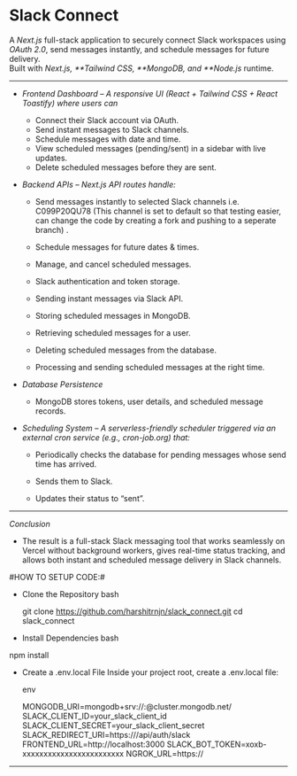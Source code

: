 # Slack Connect

A _Next.js_ full-stack application to securely connect Slack workspaces using _OAuth 2.0_, send messages instantly, and schedule messages for future delivery.  
Built with _Next.js, **Tailwind CSS, **MongoDB, and \*\*Node.js_ runtime.

---

- _Frontend Dashboard – A responsive UI (React + Tailwind CSS + React Toastify) where users can_

  - Connect their Slack account via OAuth.
  - Send instant messages to Slack channels.
  - Schedule messages with date and time.
  - View scheduled messages (pending/sent) in a sidebar with live updates.
  - Delete scheduled messages before they are sent.

- _Backend APIs – Next.js API routes handle:_

  - Send messages instantly to selected Slack channels i.e. C099P20QU78 (This channel is set to default so that testing easier, can change the code by creating a fork and pushing to a seperate branch) .
  - Schedule messages for future dates & times.

  - Manage, and cancel scheduled messages.

  - Slack authentication and token storage.

  - Sending instant messages via Slack API.

  - Storing scheduled messages in MongoDB.

  - Retrieving scheduled messages for a user.

  - Deleting scheduled messages from the database.

  - Processing and sending scheduled messages at the right time.

- _Database Persistence_

  - MongoDB stores tokens, user details, and scheduled message records.

- _Scheduling System – A serverless-friendly scheduler triggered via an external cron service (e.g., cron-job.org) that:_

  - Periodically checks the database for pending messages whose send time has arrived.

  - Sends them to Slack.

  - Updates their status to “sent”.

---

_Conclusion_

- The result is a full-stack Slack messaging tool that works seamlessly on Vercel without background workers, gives real-time status tracking, and allows both instant and scheduled message delivery in Slack channels.

#HOW TO SETUP CODE:#

- Clone the Repository
  bash

  git clone https://github.com/harshitrnjn/slack_connect.git
  cd slack_connect

-  Install Dependencies
  bash
 
  npm install

- Create a .env.local File
    Inside your project root, create a .env.local file:

    env

    MONGODB_URI=mongodb+srv://<username>:<password>@cluster.mongodb.net/<dbname>
    SLACK_CLIENT_ID=your_slack_client_id
    SLACK_CLIENT_SECRET=your_slack_client_secret
    SLACK_REDIRECT_URI=https://<your-ngrok-url>/api/auth/slack
    FRONTEND_URL=http://localhost:3000
    SLACK_BOT_TOKEN=xoxb-xxxxxxxxxxxxxxxxxxxxxxxx
    NGROK_URL=https://<your-ngrok-url>

---
